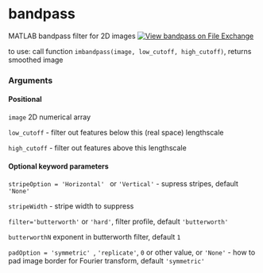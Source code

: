 # bandpass
MATLAB bandpass filter for 2D images
[![View bandpass on File Exchange](https://www.mathworks.com/matlabcentral/images/matlab-file-exchange.svg)](https://uk.mathworks.com/matlabcentral/fileexchange/120028-bandpass)

to use: call function ``imbandpass(image, low_cutoff, high_cutoff)``, returns smoothed image

### Arguments
#### Positional

``image`` 2D numerical array

``low_cutoff`` - filter out features below this (real space) lengthscale

``high_cutoff`` - filter out features above this lengthscale

#### Optional keyword parameters

``stripeOption = 'Horizontal' `` or ``'Vertical'`` - supress stripes, default ``'None'``

``stripeWidth`` - stripe width to suppress

``filter='butterworth'`` or ``'hard'``, filter profile, default ``'butterworth'``

``butterworthN`` exponent in butterworth filter, default ``1``

``padOption = 'symmetric' ``, ``'replicate'``, ``0`` or other value, or ``'None'`` - how to pad image border for Fourier transform, default ``'symmetric'``
